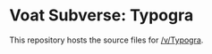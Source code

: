 # Voat Subverse: Typogra

This repository hosts the source files for [/v/Typogra](https://voat.co/v/Typogra).
